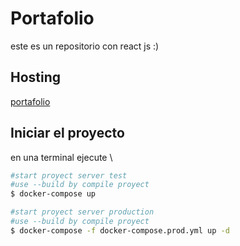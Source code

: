 # Portafolio
este es un repositorio con react js :)
## Hosting
[portafolio](https://al.coderatbest.com/)
## Iniciar el proyecto 
en una terminal ejecute \
```sh
#start proyect server test
#use --build by compile proyect
$ docker-compose up

#start proyect server production
#use --build by compile proyect
$ docker-compose -f docker-compose.prod.yml up -d
```
